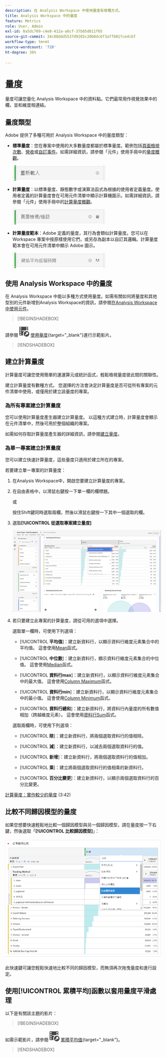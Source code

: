 ```yaml
---
description: 在 Analysis Workspace 中使用量度有兩種方式。
title: Analysis Workspace 中的量度
feature: Metrics
role: User, Admin
exl-id: 0a5dc709-c4e8-412a-a6cf-37b85d811f65
source-git-commit: 34c88ddd5537d9265c20b0dc6f3aff801fcedcbf
workflow-type: tm+mt
source-wordcount: '728'
ht-degree: 36%

---
```


# 量度

量度可讓您量化 Analysis Workspace 中的資料點。它們最常用作視覺效果中的欄，並和維度相連結。

## 量度類型

Adobe 提供了多種可用於 Analysis Workspace 中的量度類型：

* **標準量度**：您在專案中使用的大多數量度都屬於標準量度。範例包括[頁面檢視次數](/help/components/metrics/page-views.md)、[營收](/help/components/metrics/revenue.md)或[自訂事件](/help/components/metrics/custom-events.md)。如需詳細資訊，請參閱「元件」使用手冊中的[量度概觀](/help/components/metrics/overview.md)。

  ![標準量度](assets/standard-metric.png)

* **計算量度**：以標準量度、靜態數字或演算法函式為根據的使用者定義量度。使用者定義的計算量度會在可用元件清單中顯示計算機圖示。如需詳細資訊，請參閱「元件」使用手冊中的[計算量度概觀](/help/components/c-calcmetrics/cm-overview.md)。

  ![計算量度](assets/calculated-metric.png)

* **計算量度範本**：Adobe 定義的量度，其行為會類似計算量度。您可以在 Workspace 專案中按原樣使用它們，或另存為副本以自訂其邏輯。計算量度範本會在可用元件清單中顯示 Adobe 圖示。

  ![計算量度範本](assets/calculated-metric-template.png)

## 使用 Analysis Workspace 中的量度

在 Analysis Workspace 中能以多種方式使用量度。如需有關如何將量度和其他型別的元件新增到Analysis Workspace的資訊，請參閱[在Analysis Workspace中使用元件](/help/analyze/analysis-workspace/components/use-components-in-workspace.md)。


>[!BEGINSHADEBOX]

請參閱![VideoCheckedOut](/help/assets/icons/VideoCheckedOut.svg) [使用量度](https://video.tv.adobe.com/v/40817?quality=12&learn=on){target="_blank"}進行示範影片。

>[!ENDSHADEBOX]

## 建立計算量度

計算量度可讓您使用簡單的運運算元或統計函式，輕鬆檢視量度彼此間的關聯性。

建立計算量度有數種方式。 您選擇的方法會決定計算量度是否可從所有專案的元件清單中使用，或僅用於建立該量度的專案。

### 為所有專案建立計算量度

您可以使用計算量度產生器建立計算量度。 以這種方式建立時，計算量度會顯示在元件清單中，然後可用於整個組織的專案。

如需如何存取計算量度產生器的詳細資訊，請參閱[建立量度](/help/components/c-calcmetrics/c-workflow/cm-workflow/c-build-metrics/cm-build-metrics.md)。

### 為單一專案建立計算量度

您可以建立快速計算量度，這些量度只適用於建立所在的專案。

若要建立單一專案的計算量度：

1. 在Analysis Workspace中，開啟您要建立計算量度的專案。

1. 在自由表格中，以滑鼠右鍵按一下單一欄的欄標題。

   或

   按住Shift鍵同時選取兩欄，然後以滑鼠右鍵按一下其中一個選取的欄。

1. 選取&#x200B;**[!UICONTROL 從選取專案建立量度]**

   ![Workspace面板反白顯示「從選取專案建立」](assets/create-metric-from-selection.png)

1. 若只要建立此專案的計算量度，請從可用的選項中選擇。

   選取單一欄時，可使用下列選項：

   * [!UICONTROL **平均值**]：建立新資料行，以顯示資料行維度元素集合中的平均值。 這會使用[Mean](/help/components/c-calcmetrics/cm-reference/cm-functions.md#mean)函式。

   * [!UICONTROL **中位數**]：建立新資料行，顯示資料行維度元素集合的中位值。 這會使用[Median](/help/components/c-calcmetrics/cm-reference/cm-functions.md#median)函式。

   * [!UICONTROL **資料行max**]：建立新資料行，以顯示資料行維度元素集合中的最大值。 這會使用[Column Maximum](/help/components/c-calcmetrics/cm-reference/cm-functions.md#column-maximum)函式。

   * [!UICONTROL **資料行min**]：建立新資料行，以顯示資料行維度元素集合中的最小值。 這會使用[Column Minimum](/help/components/c-calcmetrics/cm-reference/cm-functions.md#column-minimum)函式。

   * [!UICONTROL **資料行總和**]：建立新資料行，將資料行內量度的所有數值相加（跨越維度元素）。 這會使用[資料行Sum](/help/components/c-calcmetrics/cm-reference/cm-functions.md#column-sum)函式。

   選取兩欄時，可使用下列選項：

   * [!UICONTROL **除**]：建立新資料行，將兩個選取資料行的值相除。

   * [!UICONTROL **減**]：建立新資料行，以減去兩個選取資料行的值。

   * [!UICONTROL **新增**]：建立新資料行，將兩個選取資料行的值相加。

   * [!UICONTROL **乘**]：建立將兩個選取資料行的值相乘的新資料行。

   * [!UICONTROL **百分比變更**]：建立新資料行，以顯示兩個選取資料行的百分比變更。

[計算量度：實作較少的量度](https://experienceleague.adobe.com/docs/analytics-learn/tutorials/components/calculated-metrics/calculated-metrics-implementationless-metrics.html?lang=zh-Hant) (3:42)

## 比較不同歸因模型的量度

如果您想要快速輕鬆地比較一個歸因模型與另一個歸因模型，請在量度按一下右鍵，然後選取「**[!UICONTROL 比較歸因模型]**」：

![比較歸因](assets/compare-attribution.png)

此快速鍵可讓您輕鬆快速地比較不同的歸因模型，而無須再次拖曳量度和進行設定。

## 使用[!UICONTROL 累積平均]函數以套用量度平滑處理

以下是有關該主題的影片：


>[!BEGINSHADEBOX]

如需示範影片，請參閱![VideoCheckout](/help/assets/icons/VideoCheckedOut.svg) [累積平均值](https://video.tv.adobe.com/v/27068?quality=12&learn=on){target="_blank"}。

>[!ENDSHADEBOX]

